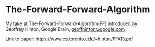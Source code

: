 # The-Forward-Forward-Algorithm

My take at The-Forward-Forward-Algorithm(FF) introduced by  
Geoffrey Hinton,
Google Brain,
geoffhinton@google.com

Link to paper: https://www.cs.toronto.edu/~hinton/FFA13.pdf
